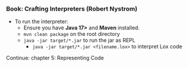 ### Book: Crafting Interpreters (Robert Nystrom)

- To run the interpreter:
   - Ensure you have **Java 17>** and **Maven** installed.
   - `mvn clean package` on the root directory
   - `java -jar target/*.jar` to run the jar as REPL
      - `java -jar target/*.jar <filename.lox>` to interpret Lox code

Continue: chapter 5: Representing Code
